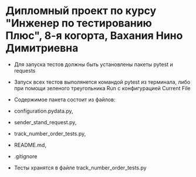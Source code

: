 ﻿# Дипломный проект по курсу "Инженер по тестированию Плюс", 8-я когорта, Вахания Нино Димитриевна
- Для запуска тестов должны быть установлены пакеты pytest и requests
- Запуск всех тестов выполянется командой pytest из терминала, либо при помощи зеленого треугольника Run с конфигурацией Current File

- Содержимое пакета состоит из файлов: 
- configuration.pydata.py, 
- sender_stand_request.py, 
- track_number_order_tests.py, 
- README.md, 
- .gitignore
- Тесты хранятся в файле track_number_order_tests.py